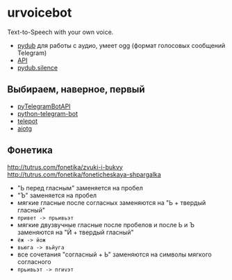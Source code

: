# urvoicebot
Text-to-Speech with your own voice.

- [pydub](https://github.com/jiaaro/pydub) для работы с аудио, умеет ogg (формат голосовых сообщений Telegram)
- [API](https://github.com/jiaaro/pydub/blob/master/API.markdown)
- [pydub.silence](https://github.com/jiaaro/pydub/blob/master/pydub/silence.py)

## Выбираем, наверное, первый
- [pyTelegramBotAPI](https://github.com/eternnoir/pyTelegramBotAPI)
- [python-telegram-bot](https://github.com/python-telegram-bot/python-telegram-bot)
- [telepot](https://github.com/nickoala/telepot)
- [aiotg](https://github.com/szastupov/aiotg)

## Фонетика
http://tutrus.com/fonetika/zvuki-i-bukvy
http://tutrus.com/fonetika/foneticheskaya-shpargalka

- "Ь перед гласным" заменяется на пробел
- "Ъ" заменяется на пробел
- мягкие гласные после согласных заменяются на "Ь + твердый гласный"
- `привет -> прьивьэт`
- мягкие двузвучные гласные после пробелов и после Ь и Ъ заменяются на "Й + твердый гласный"
- `ёж -> йож`
- `вьюга -> вьйуга`
- все сочетания "согласный + Ь"  заменяются на символы мягкого согласного
- `прьивьэт -> пrиvэт`

